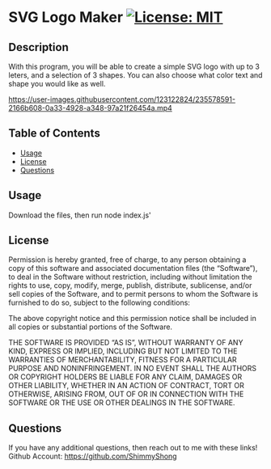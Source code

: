 # SVG Logo Maker [![License: MIT](https://img.shields.io/badge/License-MIT-yellow.svg)](https://opensource.org/licenses/MIT)

## Description
With this program, you will be able to create a simple SVG logo with up to 3 leters, and a selection of 3 shapes. You can also choose what color text and shape you would like as well.

https://user-images.githubusercontent.com/123122824/235578591-2166b608-0a33-4928-a348-97a21f26454a.mp4

## Table of Contents
- [Usage](#usage)
- [License](#license)
- [Questions](#questions)
## Usage
Download the files, then run  node index.js'
## License
Permission is hereby granted, free of charge, to any person obtaining a copy of this software and associated documentation files (the “Software”), to deal in the Software without restriction, including without limitation the rights to use, copy, modify, merge, publish, distribute, sublicense, and/or sell copies of the Software, and to permit persons to whom the Software is furnished to do so, subject to the following conditions:

The above copyright notice and this permission notice shall be included in all copies or substantial portions of the Software.

THE SOFTWARE IS PROVIDED “AS IS”, WITHOUT WARRANTY OF ANY KIND, EXPRESS OR IMPLIED, INCLUDING BUT NOT LIMITED TO THE WARRANTIES OF MERCHANTABILITY, FITNESS FOR A PARTICULAR PURPOSE AND NONINFRINGEMENT. IN NO EVENT SHALL THE AUTHORS OR COPYRIGHT HOLDERS BE LIABLE FOR ANY CLAIM, DAMAGES OR OTHER LIABILITY, WHETHER IN AN ACTION OF CONTRACT, TORT OR OTHERWISE, ARISING FROM, OUT OF OR IN CONNECTION WITH THE SOFTWARE OR THE USE OR OTHER DEALINGS IN THE SOFTWARE.
## Questions
If you have any additional questions, then reach out to me with these links!
Github Account: https://github.com/ShimmyShong
